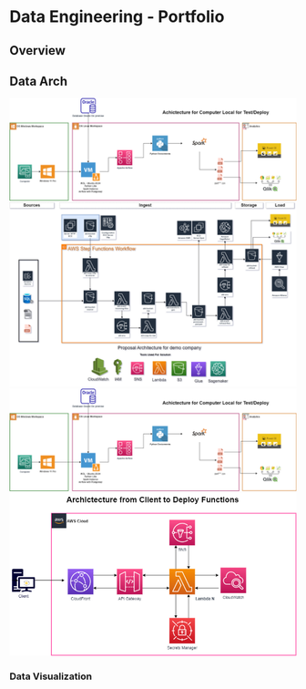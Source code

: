 # Data Engineering - Portfolio 

## Overview

## Data Arch
![Example1 dashboard image](Arch_Simple_AWS_Local_Serverless_ARCH_DMS_Aurora.png)
![Example2 dashboard image](ARCH_1_Demo_External_Data.png)
![Example3 dashboard image](ARCH_2_Local.png)
![Example4 dashboard image](ARCH_3_Serverless_Deploy_Functions.png)

### Data Visualization